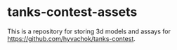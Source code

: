 # tanks-contest-assets
This is a repository for storing 3d models and assays for https://github.com/hyvachok/tanks-contest.
